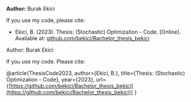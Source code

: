 **Author:** Burak Ekici

If you use my code, please cite:

- Ekici, B. (2023). Thesis: (Stochastic) Optimization - Code. [Online]. Available at: [github.com/bekici/Bachelor_thesis_bekici](https://github.com/bekici/Bachelor_thesis_bekici)




Author: Burak Ekici


If you use my code. Please cite: 

@article{ThesisCode2023,
  author={Ekici, B.}, 
  title={Thesis: (Stochastic) Optimization - Code}, 
  year={2023}, 
  url={[https://github.com/bekici/Bachelor_thesis_bekici](https://github.com/bekici/Bachelor_thesis_bekici)} 
}
